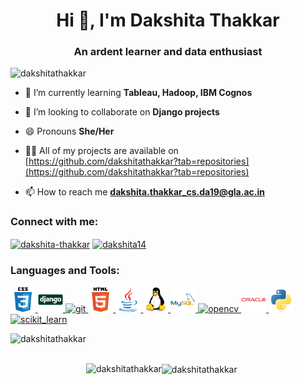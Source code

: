 <h1 align="center">Hi 👋, I'm Dakshita Thakkar</h1>
<h3 align="center">An ardent learner and data enthusiast</h3>

<p align="left"> <img src="https://komarev.com/ghpvc/?username=dakshitathakkar&label=Profile%20views&color=0e75b6&style=flat" alt="dakshitathakkar" /> </p>

- 🌱 I’m currently learning **Tableau, Hadoop, IBM Cognos**

- 👯 I’m looking to collaborate on **Django projects**

- 😄 Pronouns **She/Her**

- 👨‍💻 All of my projects are available on [https://github.com/dakshitathakkar?tab=repositories](https://github.com/dakshitathakkar?tab=repositories)

- 📫 How to reach me **dakshita.thakkar_cs.da19@gla.ac.in**

<h3 align="left">Connect with me:</h3>
<p align="left">
<a href="https://linkedin.com/in/dakshita-thakkar" target="blank"><img align="center" src="https://raw.githubusercontent.com/rahuldkjain/github-profile-readme-generator/master/src/images/icons/Social/linked-in-alt.svg" alt="dakshita-thakkar" height="30" width="40" /></a>
<a href="https://auth.geeksforgeeks.org/user/dakshita14" target="blank"><img align="center" src="https://raw.githubusercontent.com/rahuldkjain/github-profile-readme-generator/master/src/images/icons/Social/geeks-for-geeks.svg" alt="dakshita14" height="30" width="40" /></a>
</p>

<h3 align="left">Languages and Tools:</h3>
<p align="left"> <a href="https://www.w3schools.com/css/" target="_blank"> <img src="https://raw.githubusercontent.com/devicons/devicon/master/icons/css3/css3-original-wordmark.svg" alt="css3" width="40" height="40"/> </a> <a href="https://www.djangoproject.com/" target="_blank"> <img src="https://raw.githubusercontent.com/devicons/devicon/master/icons/django/django-original.svg" alt="django" width="40" height="40"/> </a> <a href="https://git-scm.com/" target="_blank"> <img src="https://www.vectorlogo.zone/logos/git-scm/git-scm-icon.svg" alt="git" width="40" height="40"/> </a> <a href="https://www.w3.org/html/" target="_blank"> <img src="https://raw.githubusercontent.com/devicons/devicon/master/icons/html5/html5-original-wordmark.svg" alt="html5" width="40" height="40"/> </a> <a href="https://www.java.com" target="_blank"> <img src="https://raw.githubusercontent.com/devicons/devicon/master/icons/java/java-original.svg" alt="java" width="40" height="40"/> </a> <a href="https://www.linux.org/" target="_blank"> <img src="https://raw.githubusercontent.com/devicons/devicon/master/icons/linux/linux-original.svg" alt="linux" width="40" height="40"/> </a> <a href="https://www.mysql.com/" target="_blank"> <img src="https://raw.githubusercontent.com/devicons/devicon/master/icons/mysql/mysql-original-wordmark.svg" alt="mysql" width="40" height="40"/> </a> <a href="https://opencv.org/" target="_blank"> <img src="https://www.vectorlogo.zone/logos/opencv/opencv-icon.svg" alt="opencv" width="40" height="40"/> </a> <a href="https://www.oracle.com/" target="_blank"> <img src="https://raw.githubusercontent.com/devicons/devicon/master/icons/oracle/oracle-original.svg" alt="oracle" width="40" height="40"/> </a> <a href="https://www.python.org" target="_blank"> <img src="https://raw.githubusercontent.com/devicons/devicon/master/icons/python/python-original.svg" alt="python" width="40" height="40"/> </a> <a href="https://scikit-learn.org/" target="_blank"> <img src="https://upload.wikimedia.org/wikipedia/commons/0/05/Scikit_learn_logo_small.svg" alt="scikit_learn" width="40" height="40"/> </a> </p>

<p><img align="left" height = "150" src="https://github-readme-stats.vercel.app/api/top-langs?username=dakshitathakkar&show_icons=true&locale=en&layout=compact" alt="dakshitathakkar" /></p><br/>
<br/>
<p><img align="left" src="https://github-readme-streak-stats.herokuapp.com/?user=dakshitathakkar&" alt="dakshitathakkar" /></p>
<p><img align="center" src="https://github-readme-stats.vercel.app/api?username=dakshitathakkar&show_icons=true&locale=en" alt="dakshitathakkar" /></p>

<!-- <p><img align="center" height = "180" src="https://github-readme-stats.vercel.app/api?username=dakshitathakkar&show_icons=true&locale=en" alt="dakshitathakkar" /></p> -->
